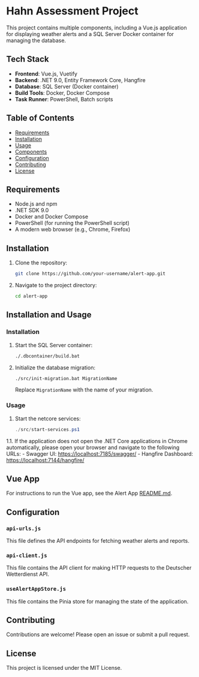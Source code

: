# Hahn Assessment Project

This project contains multiple components, including a Vue.js application for displaying weather alerts and a SQL Server Docker container for managing the database.

## Tech Stack

- **Frontend**: Vue.js, Vuetify
- **Backend**: .NET 9.0, Entity Framework Core, Hangfire
- **Database**: SQL Server (Docker container)
- **Build Tools**: Docker, Docker Compose
- **Task Runner**: PowerShell, Batch scripts

## Table of Contents

- [Requirements](#requirements)
- [Installation](#installation)
- [Usage](#usage)
- [Components](#components)
- [Configuration](#configuration)
- [Contributing](#contributing)
- [License](#license)

## Requirements

- Node.js and npm
- .NET SDK 9.0
- Docker and Docker Compose
- PowerShell (for running the PowerShell script)
- A modern web browser (e.g., Chrome, Firefox)

## Installation

1. Clone the repository:

    ```bash
    git clone https://github.com/your-username/alert-app.git
    ```

2. Navigate to the project directory:

    ```bash
    cd alert-app
    ```

## Installation and Usage

### Installation

1. Start the SQL Server container:

    ```bash
    ./.dbcontainer/build.bat
    ```

2. Initialize the database migration:

    ```bash
    ./src/init-migration.bat MigrationName
    ```

    Replace `MigrationName` with the name of your migration.

### Usage

1. Start the netcore services:

    ```powershell
    ./src/start-services.ps1
    ```

1.1. If the application does not open the .NET Core applications in Chrome automatically, please open your browser and navigate to the following URLs:
    - Swagger UI: [https://localhost:7185/swagger/](https://localhost:7185/swagger/)
    - Hangfire Dashboard: [https://localhost:7144/hangfire/](https://localhost:7144/hangfire/)

## Vue App

For instructions to run the Vue app, see the Alert App [README.md](./src/alert-app/).

## Configuration

### `api-urls.js`

This file defines the API endpoints for fetching weather alerts and reports.

### `api-client.js`

This file contains the API client for making HTTP requests to the Deutscher Wetterdienst API.

### `useAlertAppStore.js`

This file contains the Pinia store for managing the state of the application.

## Contributing

Contributions are welcome! Please open an issue or submit a pull request.

## License

This project is licensed under the MIT License.